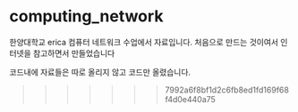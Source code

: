 
# computing_network

한양대학교 erica 컴퓨터 네트워크 수업에서 자료입니다.
처음으로 만드는 것이여서 인터넷을 참고하면서 만들었습니다

코드내에 자료들은 따로 올리지 않고 코드만 올렸습니다.
>>>>>>> 7992a6f8bf1d2c6fb8ed1fd169f68f4d0e440a75
